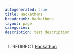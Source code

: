 ```yaml
---
autogenerated: true
title: Hackathons
breadcrumb: Hackathons
layout: page
categories: 
description: test description
---
```


1.  REDIRECT [Hackathon](Hackathon)
